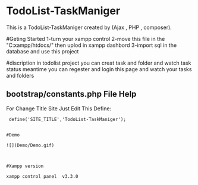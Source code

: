 # TodoList-TaskManiger
This is a TodoList-TaskManiger created by (Ajax  ,  PHP  , composer).

#Geting Started
1-turn your xampp control
2-move this file in the "C:xampp/htdocs/" then uplod in xampp dashbord
3-import sql in the database and use this project
 
#discription
in todolist project you can creat task and folder and watch task status meantime you can regester and login this page and watch your tasks and folders


## bootstrap/constants.php File Help

For Change Title Site Just Edit This Define:

```
 define('SITE_TITLE','TodoList-TaskManiger');


#Demo

![](Demo/Demo.gif)



#Xampp version

xampp control panel  v3.3.0 
